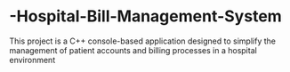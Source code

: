# -Hospital-Bill-Management-System
This project is a C++ console-based application designed to simplify the management of patient accounts and billing processes in a hospital environment
